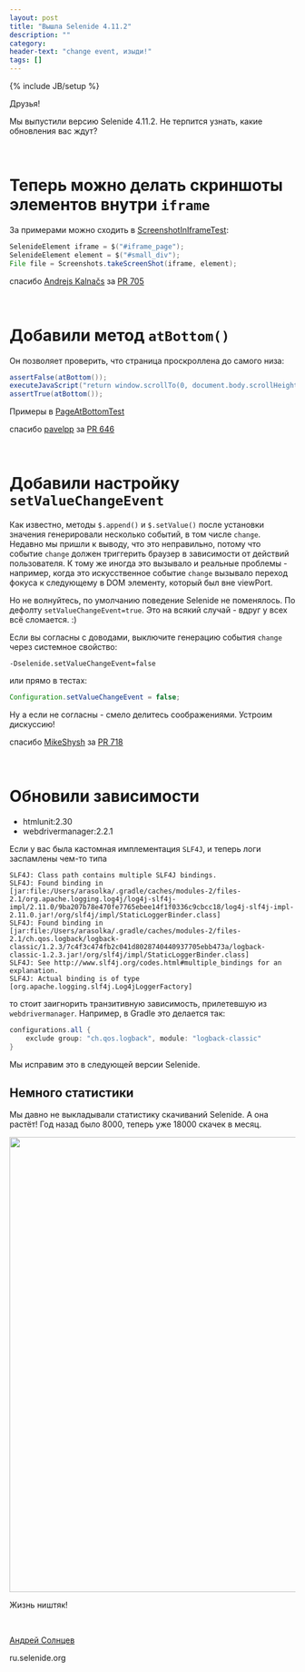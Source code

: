 ```yaml
---
layout: post
title: "Вышла Selenide 4.11.2"
description: ""
category:
header-text: "change event, изыди!"
tags: []
---
```

{% include JB/setup %}

Друзья!

Мы выпустили версию Selenide 4.11.2. Не терпится узнать, какие обновления вас ждут?

<br>

# Теперь можно делать скриншоты элементов внутри `iframe`

За примерами можно сходить в [ScreenshotInIframeTest](https://github.com/codeborne/selenide/blob/master/src/test/java/integration/ScreenshotInIframeTest.java):

```java
SelenideElement iframe = $("#iframe_page");
SelenideElement element = $("#small_div");
File file = Screenshots.takeScreenShot(iframe, element);
```

спасибо [Andrejs Kalnačs](https://github.com/andrejska) за [PR 705](https://github.com/codeborne/selenide/pull/705)

<br>

# Добавили метод `atBottom()`

Он позволяет проверить, что страница проскроллена до самого низа:

```java
assertFalse(atBottom());
executeJavaScript("return window.scrollTo(0, document.body.scrollHeight);");
assertTrue(atBottom());
```

Примеры в [PageAtBottomTest](https://github.com/codeborne/selenide/blob/master/src/test/java/integration/PageAtBottomTest.java)

спасибо [pavelpp](https://github.com/pavelpp) за [PR 646](https://github.com/codeborne/selenide/pull/646)

<br>

# Добавили настройку `setValueChangeEvent`

Как известно, методы `$.append()` и `$.setValue()` после установки значения генерировали несколько событий, в том числе `change`.
Недавно мы пришли к выводу, что это неправильно, потому что событие `change` должен триггерить браузер в зависимости от 
действий пользователя. К тому же иногда это вызывало и реальные проблемы - например, когда это искусственное событие `change` вызывало 
переход фокуса к следующему в DOM элементу, который был вне viewPort.

Но не волнуйтесь, по умолчанию поведение Selenide не поменялось. По дефолту `setValueChangeEvent=true`. 
Это на всякий случай - вдруг у всех всё сломается. :)

Если вы согласны с доводами, выключите генерацию события `change` через системное свойство:

```
-Dselenide.setValueChangeEvent=false
```

или прямо в тестах:

```java
Configuration.setValueChangeEvent = false;
```

Ну а если не согласны - смело делитесь соображениями. Устроим дискуссию!

спасибо [MikeShysh](https://github.com/MikeShysh) за [PR 718](https://github.com/codeborne/selenide/pull/718)

<br>

# Обновили зависимости

* htmlunit:2.30
* webdrivermanager:2.2.1

Если у вас была кастомная имплементация `SLF4J`, и теперь логи заспамлены чем-то типа

```
SLF4J: Class path contains multiple SLF4J bindings.
SLF4J: Found binding in [jar:file:/Users/arasolka/.gradle/caches/modules-2/files-2.1/org.apache.logging.log4j/log4j-slf4j-impl/2.11.0/9ba207b78e470fe7765ebee14f1f0336c9cbcc18/log4j-slf4j-impl-2.11.0.jar!/org/slf4j/impl/StaticLoggerBinder.class]
SLF4J: Found binding in [jar:file:/Users/arasolka/.gradle/caches/modules-2/files-2.1/ch.qos.logback/logback-classic/1.2.3/7c4f3c474fb2c041d8028740440937705ebb473a/logback-classic-1.2.3.jar!/org/slf4j/impl/StaticLoggerBinder.class]
SLF4J: See http://www.slf4j.org/codes.html#multiple_bindings for an explanation.
SLF4J: Actual binding is of type [org.apache.logging.slf4j.Log4jLoggerFactory]
```

то стоит заигнорить транзитивную зависимость, прилетевшую из `webdrivermanager`. Например, в Gradle это делается так:
```groovy
configurations.all {
    exclude group: "ch.qos.logback", module: "logback-classic"
}
```

Мы исправим это в следующей версии Selenide.

## Немного статистики

Мы давно не выкладывали статистику скачиваний Selenide. А она растёт! Год назад было 8000, теперь уже 18000 скачек в месяц. 

<center>
  <img src="{{ BASE_PATH }}/images/2018/04/selenide.downloads.png" width="800"/>
</center>

Жизнь ништяк!

<br>


[Андрей Солнцев](http://asolntsev.github.io/)

ru.selenide.org
